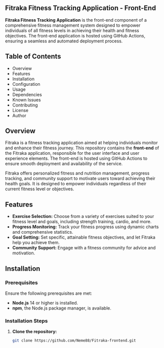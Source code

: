 ## Fitraka Fitness Tracking Application - Front-End

**Fitraka Fitness Tracking Application** is the front-end component of a comprehensive fitness management system designed to empower individuals of all fitness levels in achieving their health and fitness objectives. The front-end application is hosted using GitHub Actions, ensuring a seamless and automated deployment process.

## Table of Contents
- Overview
- Features
- Installation
- Configuration
- Usage
- Dependencies
- Known Issues
- Contributing
- License
- Author

## Overview

Fitraka is a fitness tracking application aimed at helping individuals monitor and enhance their fitness journey. This repository contains the **front-end** of the Fitraka application, responsible for the user interface and user experience elements. The front-end is hosted using GitHub Actions to ensure smooth deployment and availability of the service.

Fitraka offers personalized fitness and nutrition management, progress tracking, and community support to motivate users toward achieving their health goals. It is designed to empower individuals regardless of their current fitness level or objectives.

## Features

- **Exercise Selection:** Choose from a variety of exercises suited to your fitness level and goals, including strength training, cardio, and more.
- **Progress Monitoring:** Track your fitness progress using dynamic charts and comprehensive statistics.
- **Goal Setting:** Set specific, attainable fitness objectives, and let Fitraka help you achieve them.
- **Community Support:** Engage with a fitness community for advice and motivation.

## Installation

### Prerequisites

Ensure the following prerequisites are met:
- **Node.js** 14 or higher is installed.
- **npm**, the Node.js package manager, is available.

### Installation Steps

1. **Clone the repository:**

   ```bash
   git clone https://github.com/Neme88/Fitraka-frontend.git

